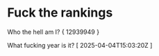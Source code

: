 # Fuck the rankings

Who the hell am I?
{ 12939949 }

What fucking year is it?
[ 2025-04-04T15:03:20Z ]
